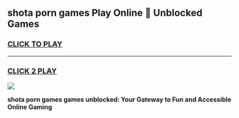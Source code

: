 
## shota porn games Play Online 👋 Unblocked Games
<h3>
<a href="https://premium.freeplayer.one?title=shota_porn_games&ref=19F">CLICK TO PLAY</a></h3>
<hr>

<h3>
<a href="https://premium.freeplayer.one?title=shota_porn_games&ref=19F">CLICK 2 PLAY</a>
  
</h3>

<a href="https://premium.freeplayer.one?title=shota_porn_games&ref=19F"><img src="https://clearcache.store/games.png"></a>


**shota porn games games unblocked: Your Gateway to Fun and Accessible Online Gaming**
